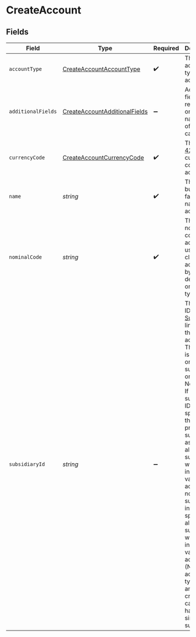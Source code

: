 # CreateAccount


## Fields

| Field                                                                                                                                                                                                                                                                                                                                                                                                                                                                         | Type                                                                                                                                                                                                                                                                                                                                                                                                                                                                          | Required                                                                                                                                                                                                                                                                                                                                                                                                                                                                      | Description                                                                                                                                                                                                                                                                                                                                                                                                                                                                   |
| ----------------------------------------------------------------------------------------------------------------------------------------------------------------------------------------------------------------------------------------------------------------------------------------------------------------------------------------------------------------------------------------------------------------------------------------------------------------------------- | ----------------------------------------------------------------------------------------------------------------------------------------------------------------------------------------------------------------------------------------------------------------------------------------------------------------------------------------------------------------------------------------------------------------------------------------------------------------------------- | ----------------------------------------------------------------------------------------------------------------------------------------------------------------------------------------------------------------------------------------------------------------------------------------------------------------------------------------------------------------------------------------------------------------------------------------------------------------------------- | ----------------------------------------------------------------------------------------------------------------------------------------------------------------------------------------------------------------------------------------------------------------------------------------------------------------------------------------------------------------------------------------------------------------------------------------------------------------------------- |
| `accountType`                                                                                                                                                                                                                                                                                                                                                                                                                                                                 | [CreateAccountAccountType](../../models/shared/createaccountaccounttype.md)                                                                                                                                                                                                                                                                                                                                                                                                   | :heavy_check_mark:                                                                                                                                                                                                                                                                                                                                                                                                                                                            | The account type of the account.                                                                                                                                                                                                                                                                                                                                                                                                                                              |
| `additionalFields`                                                                                                                                                                                                                                                                                                                                                                                                                                                            | [CreateAccountAdditionalFields](../../models/shared/createaccountadditionalfields.md)                                                                                                                                                                                                                                                                                                                                                                                         | :heavy_minus_sign:                                                                                                                                                                                                                                                                                                                                                                                                                                                            | Additional fields required only for a narrow set of use cases.                                                                                                                                                                                                                                                                                                                                                                                                                |
| `currencyCode`                                                                                                                                                                                                                                                                                                                                                                                                                                                                | [CreateAccountCurrencyCode](../../models/shared/createaccountcurrencycode.md)                                                                                                                                                                                                                                                                                                                                                                                                 | :heavy_check_mark:                                                                                                                                                                                                                                                                                                                                                                                                                                                            | The [ISO 4217](https://www.iso.org/iso-4217-currency-codes.html) currency code of the account.                                                                                                                                                                                                                                                                                                                                                                                |
| `name`                                                                                                                                                                                                                                                                                                                                                                                                                                                                        | *string*                                                                                                                                                                                                                                                                                                                                                                                                                                                                      | :heavy_check_mark:                                                                                                                                                                                                                                                                                                                                                                                                                                                            | The business facing name of the account.                                                                                                                                                                                                                                                                                                                                                                                                                                      |
| `nominalCode`                                                                                                                                                                                                                                                                                                                                                                                                                                                                 | *string*                                                                                                                                                                                                                                                                                                                                                                                                                                                                      | :heavy_check_mark:                                                                                                                                                                                                                                                                                                                                                                                                                                                            | The nominal code of the account used to classify accounts by department or account type.                                                                                                                                                                                                                                                                                                                                                                                      |
| `subsidiaryId`                                                                                                                                                                                                                                                                                                                                                                                                                                                                | *string*                                                                                                                                                                                                                                                                                                                                                                                                                                                                      | :heavy_minus_sign:                                                                                                                                                                                                                                                                                                                                                                                                                                                            | The Rutter ID of the [Subsidiary](/rest/version/subsidiaries) linked to the account. This feature is currently only supported on NetSuite. <br/>  If a subsidiary ID is specified, the provided subsidiary as well as all children subsidiaries will be included as valid for the account. If no subsidiary info is specified, all subsidiaries will be included as valid for the account. (Note: accounts of type bank and credit_card can only have a single valid subsidiary.) |